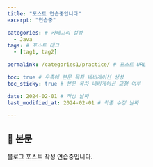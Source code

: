 ```yaml
---
title: "포스트 연습중입니다"
excerpt: "연습중"

categories: # 카테고리 설정
  - Java
tags: # 포스트 태그
  - [tag1, tag2]

permalink: /categories1/practice/ # 포스트 URL

toc: true # 우측에 본문 목차 네비게이션 생성
toc_sticky: true # 본문 목차 네비게이션 고정 여부

date: 2024-02-01 # 작성 날짜
last_modified_at: 2024-02-01 # 최종 수정 날짜

---
```


## 🦥 본문

블로그 포스트 작성 연습중입니다.
